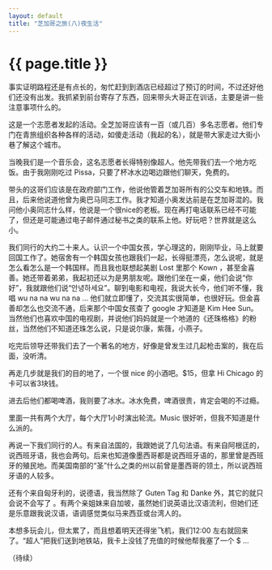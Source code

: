 ```yaml
---
layout: default
title: "芝加哥之旅(八)夜生活"
---
```


# {{ page.title }}

事实证明路程还是有点长的，匆忙赶到到酒店已经超过了预订的时间，不过还好他们还没有出发。我抓紧到前台寄存了东西，回来带头大哥正在训话，主要是讲一些注意事项什么的。

这是一个志愿者发起的活动。全芝加哥应该有一百（或几百）多名志愿者。他们专门在青旅组织各种各样的活动，如傻走活动（我起的名），就是带大家走过大街小巷了解这个城市。

当晚我们是一个音乐会，这名志愿者长得特别像超人。他先带我们去一个地方吃饭。由于我刚刚吃过 Pissa，只要了杯冰水边喝边跟他们聊天，免费的。

带头的这哥们应该是在政府部门工作，他说他管着芝加哥所有的公交车和地铁。而且，后来他说道他曾为奥巴马同志工作。我才知道小奥发达前是在芝加哥混的。我问他小奥同志什么样，他说是一个很nice的老板。现在再打电话联系已经不可能了，但还是可能通过电子邮件通过秘书之类的联系上他。好玩吧？世界就是这么小。

我们同行的大约二十来人。认识一个中国女孩，学心理这的，刚刚毕业，马上就要回国工作了。她宿舍有一个韩国女孩也跟我们一起，长得挺漂亮，怎么说呢，就是怎么看怎么是一个韩国样。而且我也联想起美剧 Lost 里那个 Kown ，甚至金喜善。她还带着弟弟，我起初还以为是男朋友呢。跟他们坐在一桌，他们会说“你好”，我就跟他们说“안녕하세요”。聊到电影和电视，我说大长今，他们听不懂，我唱 wu na na wu na na … 他们就立即懂了，交流其实很简单，也很好玩。但金喜善却怎么也交流不通，后来那个中国女孩查了 google 才知道是 Kim Hee Sun。当然他们也喜欢中国的电视剧，并说他们妈妈就是一个地道的《还珠格格》的粉丝，当然他们不知道还珠怎么说，只是说尔康，紫薇，小燕子。

吃完后领导还带我们去了一个著名的地方，好像是曾发生过几起枪击案的，我在后面，没听清。

再走几步就是我们的目的地了，一个很 nice 的小酒吧。$15，但拿 Hi Chicago 的卡可以省3块钱。

进去后他们都喝啤酒，我则要了冰水。冰水免费，啤酒很贵，肯定会喝的不过瘾。

里面一共有两个大厅，每个大厅1小时演出轮流。Music  很好听，但我不知道是什么派的。

再说一下我们同行的人。有来自法国的，我跟她说了几句法语。有来自阿根迋的，说西班牙语，我也会两句。后来也知道像墨西哥都是说西班牙语的，那里曾是西班牙的殖民地。而美国南部的“圣”什么之类的州以前曾是墨西哥的领土，所以说西班牙语的人较多。

还有个来自匈牙利的，说德语，我当然除了 Guten Tag 和 Danke 外，其它的就只会说不会写了 。有两个亲姐妹来自加坡，虽然她们说英语比汉语流利，但她们还是乐意跟我说汉语，语调感觉类似马来西亚或台湾人的。

本想多玩会儿，但太累了，而且想着明天还得坐飞机，我们12:00 左右就回来了。“超人”把我们送到地铁站，我卡上没钱了充值的时候他帮我塞了一个 $ ...

（待续）
